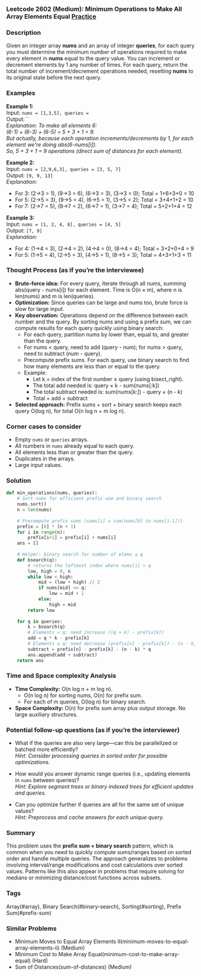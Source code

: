 ### Leetcode 2602 (Medium): Minimum Operations to Make All Array Elements Equal [Practice](https://leetcode.com/problems/minimum-operations-to-make-all-array-elements-equal)

### Description  
Given an integer array **nums** and an array of integer **queries**, for each query you must determine the minimum number of operations required to make every element in **nums** equal to the query value. You can increment or decrement elements by 1 any number of times. For each query, return the total number of increment/decrement operations needed, resetting **nums** to its original state before the next query.

### Examples  

**Example 1:**  
Input: `nums = [1,3,5], queries = `  
Output: ``  
*Explanation: To make all elements 6:  
(6-1) + (6-3) + (6-5) = 5 + 3 + 1 = 9.*  
*But actually, because each operation increments/decrements by 1, for each element we're doing abs(6-nums[i]).  
So, 5 + 3 + 1 = 9 operations (direct sum of distances for each element).*

**Example 2:**  
Input: `nums = [2,9,6,3], queries = [3, 5, 7]`  
Output: `[9, 9, 13]`  
*Explanation:*  
- For 3: (2→3 = 1), (9→3 = 6), (6→3 = 3), (3→3 = 0); Total = 1+6+3+0 = 10  
- For 5: (2→5 = 3), (9→5 = 4), (6→5 = 1), (3→5 = 2); Total = 3+4+1+2 = 10  
- For 7: (2→7 = 5), (9→7 = 2), (6→7 = 1), (3→7 = 4); Total = 5+2+1+4 = 12  

**Example 3:**  
Input: `nums = [1, 2, 4, 8], queries = [4, 5]`  
Output: `[7, 9]`  
*Explanation:*  
- For 4: (1→4 = 3), (2→4 = 2), (4→4 = 0), (8→4 = 4); Total = 3+2+0+4 = 9  
- For 5: (1→5 = 4), (2→5 = 3), (4→5 = 1), (8→5 = 3); Total = 4+3+1+3 = 11  

### Thought Process (as if you’re the interviewee)  
- **Brute-force idea:** For every query, iterate through all nums, summing abs(query - nums[i]) for each element. Time is O(n × m), where n is len(nums) and m is len(queries).
- **Optimization:** Since queries can be large and nums too, brute force is slow for large input.
- **Key observation:** Operations depend on the difference between each number and the query. By sorting nums and using a prefix sum, we can compute results for each query quickly using binary search:
    - For each query, partition nums by lower than, equal to, and greater than the query.
    - For nums < query, need to add (query - num); for nums > query, need to subtract (num - query).
    - Precompute prefix sums. For each query, use binary search to find how many elements are less than or equal to the query.
    - Example:  
        - Let k = index of the first number ≥ query (using bisect_right).
        - The total add needed is: query × k - sum(nums[:k])
        - The total subtract needed is: sum(nums[k:]) - query × (n - k)
        - Total = add + subtract
- **Selected approach:** Prefix sums + sort + binary search keeps each query O(log n), for total O(n log n + m log n).

### Corner cases to consider  
- Empty `nums` or `queries` arrays.
- All numbers in `nums` already equal to each query.
- All elements less than or greater than the query.
- Duplicates in the arrays.
- Large input values.

### Solution

```python
def min_operations(nums, queries):
    # Sort nums for efficient prefix use and binary search
    nums.sort()
    n = len(nums)
    
    # Precompute prefix sums (sums[i] = sum(nums[0] to nums[i-1]))
    prefix = [0] * (n + 1)
    for i in range(n):
        prefix[i+1] = prefix[i] + nums[i]
    ans = []
    
    # Helper: binary search for number of elems ≤ q
    def bsearch(q):
        # returns the leftmost index where nums[i] > q
        low, high = 0, n
        while low < high:
            mid = (low + high) // 2
            if nums[mid] <= q:
                low = mid + 1
            else:
                high = mid
        return low
    
    for q in queries:
        k = bsearch(q)
        # Elements < q: need increase ((q × k) - prefix[k])
        add = q * k - prefix[k]
        # Elements ≥ q: need decrease (prefix[n] - prefix[k]) - (n - k) × q
        subtract = prefix[n] - prefix[k] - (n - k) * q
        ans.append(add + subtract)
    return ans
```

### Time and Space complexity Analysis  

- **Time Complexity:** O(n log n + m log n).  
    - O(n log n) for sorting nums, O(n) for prefix sum.
    - For each of m queries, O(log n) for binary search.
- **Space Complexity:** O(n) for prefix sum array plus output storage. No large auxiliary structures.

### Potential follow-up questions (as if you’re the interviewer)  

- What if the queries are also very large—can this be parallelized or batched more efficiently?  
  *Hint: Consider processing queries in sorted order for possible optimizations.*

- How would you answer dynamic range queries (i.e., updating elements in `nums` between queries)?  
  *Hint: Explore segment trees or binary indexed trees for efficient updates and queries.*

- Can you optimize further if queries are all for the same set of unique values?  
  *Hint: Preprocess and cache answers for each unique query.*

### Summary
This problem uses the **prefix sum + binary search** pattern, which is common when you need to quickly compute sums/ranges based on sorted order and handle multiple queries. The approach generalizes to problems involving interval/range modifications and cost calculations over sorted values. Patterns like this also appear in problems that require solving for medians or minimizing distance/cost functions across subsets.

### Tags
Array(#array), Binary Search(#binary-search), Sorting(#sorting), Prefix Sum(#prefix-sum)

### Similar Problems
- Minimum Moves to Equal Array Elements II(minimum-moves-to-equal-array-elements-ii) (Medium)
- Minimum Cost to Make Array Equal(minimum-cost-to-make-array-equal) (Hard)
- Sum of Distances(sum-of-distances) (Medium)